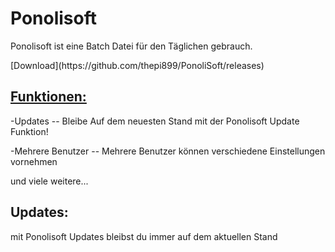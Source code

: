 <html>
<h1>Ponolisoft</h1>
<p>Ponolisoft ist eine Batch Datei für den Täglichen gebrauch.</p>
[Download](https://github.com/thepi899/PonoliSoft/releases)
  <h2><u>Funktionen:</u></h2>
  <p>-Updates -- Bleibe Auf dem neuesten Stand mit der Ponolisoft Update Funktion!<p>
  <p>-Mehrere Benutzer -- Mehrere Benutzer können verschiedene Einstellungen vornehmen</p>
  <p> und viele weitere...</p>
  <h2>Updates:</h2>
  <p>mit Ponolisoft Updates bleibst du immer auf dem aktuellen Stand
</html>
